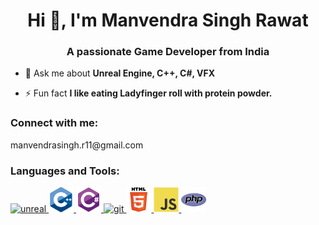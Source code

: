 <h1 align="center">Hi 👋, I'm Manvendra Singh Rawat</h1>
<h3 align="center">A passionate Game Developer from India</h3>

<!-- - 🔭 I’m currently working on **Zombie game** -->

- 💬 Ask me about **Unreal Engine, C++, C#, VFX**

- ⚡ Fun fact **I like eating Ladyfinger roll with protein powder.**

<h3 align="left">Connect with me:</h3>
<p align="left"> manvendrasingh.r11@gmail.com
</p>

<h3 align="left">Languages and Tools:</h3>
<p align="left"> <a href="https://unrealengine.com/" target="_blank" rel="noreferrer"> <img src="https://raw.githubusercontent.com/kenangundogan/fontisto/036b7eca71aab1bef8e6a0518f7329f13ed62f6b/icons/svg/brand/unreal-engine.svg" alt="unreal" width="40" height="40"/>   </a> <a href="https://www.w3schools.com/cpp/" target="_blank" rel="noreferrer"> <img src="https://raw.githubusercontent.com/devicons/devicon/master/icons/cplusplus/cplusplus-original.svg" alt="cplusplus" width="40" height="40"/> </a> <a href="https://www.w3schools.com/cs/" target="_blank" rel="noreferrer"> <img src="https://raw.githubusercontent.com/devicons/devicon/master/icons/csharp/csharp-original.svg" alt="csharp" width="40" height="40"/> </a>  
 <a href="https://git-scm.com/" target="_blank" rel="noreferrer"> <img src="https://www.vectorlogo.zone/logos/git-scm/git-scm-icon.svg" alt="git" width="40" height="40"/> </a>   <a href="https://www.w3.org/html/" target="_blank" rel="noreferrer"> <img src="https://raw.githubusercontent.com/devicons/devicon/master/icons/html5/html5-original-wordmark.svg" alt="html5" width="40" height="40"/> </a>   <a href="https://developer.mozilla.org/en-US/docs/Web/JavaScript" target="_blank" rel="noreferrer"> <img src="https://raw.githubusercontent.com/devicons/devicon/master/icons/javascript/javascript-original.svg" alt="javascript" width="40" height="40"/> </a>   <a href="https://www.php.net" target="_blank" rel="noreferrer"> <img src="https://raw.githubusercontent.com/devicons/devicon/master/icons/php/php-original.svg" alt="php" width="40" height="40"/> </a> </p>

<!-- <p><img align="center" src="https://github-readme-stats.vercel.app/api/top-langs?username=manvendra-singh-rawat&show_icons=true&locale=en&layout=compact" alt="manvendra-singh-rawat" /></p> -->
